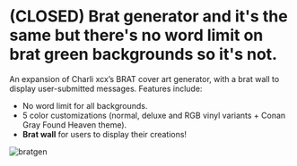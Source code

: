 # (CLOSED) Brat generator and it's the same but there's no word limit on brat green backgrounds so it's not.

An expansion of Charli xcx’s BRAT cover art generator, with a brat wall to display user-submitted messages. Features include:
- No word limit for all backgrounds.
- 5 color customizations (normal, deluxe and RGB vinyl variants + Conan Gray Found Heaven theme).
- **Brat wall** for users to display their creations!

![bratgen](https://github.com/user-attachments/assets/4fda4f06-2c78-4efc-86a1-49b02f11bbbc)

